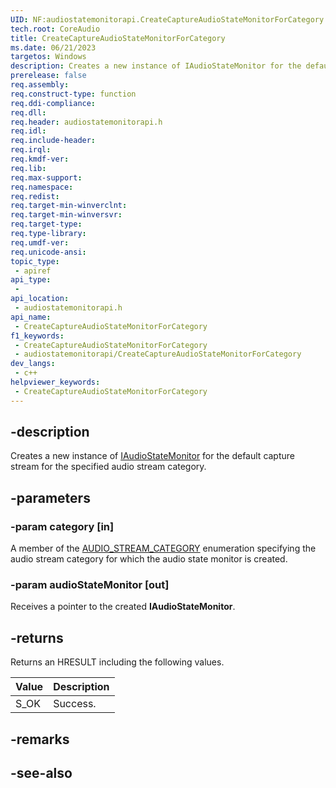 ```yaml
---
UID: NF:audiostatemonitorapi.CreateCaptureAudioStateMonitorForCategory
tech.root: CoreAudio
title: CreateCaptureAudioStateMonitorForCategory
ms.date: 06/21/2023
targetos: Windows
description: Creates a new instance of IAudioStateMonitor for the default capture stream for the specified audio category.
prerelease: false
req.assembly: 
req.construct-type: function
req.ddi-compliance: 
req.dll: 
req.header: audiostatemonitorapi.h
req.idl: 
req.include-header: 
req.irql: 
req.kmdf-ver: 
req.lib: 
req.max-support: 
req.namespace: 
req.redist: 
req.target-min-winverclnt: 
req.target-min-winversvr: 
req.target-type: 
req.type-library: 
req.umdf-ver: 
req.unicode-ansi: 
topic_type:
 - apiref
api_type:
 - 
api_location:
 - audiostatemonitorapi.h
api_name:
 - CreateCaptureAudioStateMonitorForCategory
f1_keywords:
 - CreateCaptureAudioStateMonitorForCategory
 - audiostatemonitorapi/CreateCaptureAudioStateMonitorForCategory
dev_langs:
 - c++
helpviewer_keywords:
 - CreateCaptureAudioStateMonitorForCategory
---
```


## -description

Creates a new instance of [IAudioStateMonitor](nn-audiostatemonitorapi-iaudiostatemonitor.md) for the default capture stream for the specified audio stream category.

## -parameters

### -param category [in]

A member of the [AUDIO_STREAM_CATEGORY](/windows/win32/api/audiosessiontypes/ne-audiosessiontypes-audio_stream_category) enumeration specifying the audio stream category for which the audio state monitor is created.

### -param audioStateMonitor [out]

Receives a pointer to the created **IAudioStateMonitor**.

## -returns

Returns an HRESULT including the following values.

| Value | Description |
|-------|-------------|
| S_OK  | Success.    |

## -remarks

## -see-also

